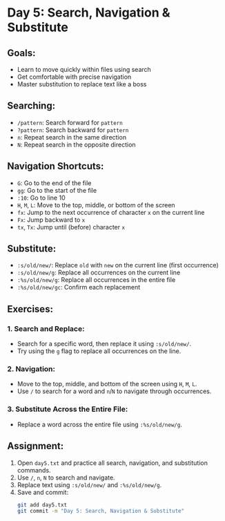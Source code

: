 # Day 5: Search, Navigation & Substitute

## Goals:

- Learn to move quickly within files using search
- Get comfortable with precise navigation
- Master substitution to replace text like a boss

## Searching:

- `/pattern`: Search forward for `pattern`
- `?pattern`: Search backward for `pattern`
- `n`: Repeat search in the same direction
- `N`: Repeat search in the opposite direction

## Navigation Shortcuts:

- `G`: Go to the end of the file
- `gg`: Go to the start of the file
- `:10`: Go to line 10
- `H`, `M`, `L`: Move to the top, middle, or bottom of the screen
- `fx`: Jump to the next occurrence of character `x` on the current line
- `Fx`: Jump backward to `x`
- `tx`, `Tx`: Jump until (before) character `x`

## Substitute:

- `:s/old/new/`: Replace `old` with `new` on the current line (first occurrence)
- `:s/old/new/g`: Replace all occurrences on the current line
- `:%s/old/new/g`: Replace all occurrences in the entire file
- `:%s/old/new/gc`: Confirm each replacement

## Exercises:

### 1. Search and Replace:

- Search for a specific word, then replace it using `:s/old/new/`.
- Try using the `g` flag to replace all occurrences on the line.

### 2. Navigation:

- Move to the top, middle, and bottom of the screen using `H`, `M`, `L`.
- Use `/` to search for a word and `n`/`N` to navigate through occurrences.

### 3. Substitute Across the Entire File:

- Replace a word across the entire file using `:%s/old/new/g`.

## Assignment:

1. Open `day5.txt` and practice all search, navigation, and substitution commands.
2. Use `/`, `n`, `N` to search and navigate.
3. Replace text using `:s/old/new/` and `:%s/old/new/g`.
4. Save and commit:
   ```bash
   git add day5.txt
   git commit -m "Day 5: Search, Navigation & Substitute"
   ```
